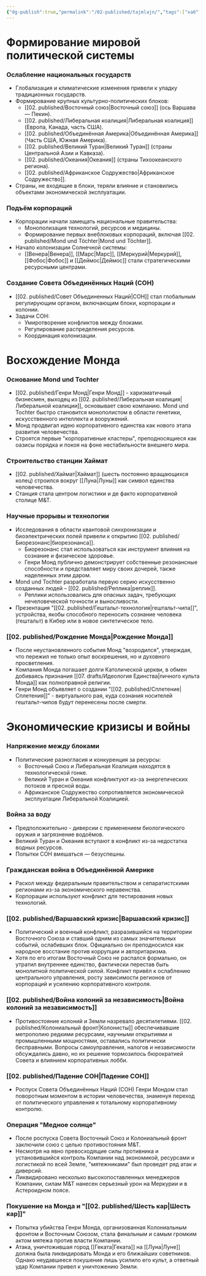 ```yaml
---
{"dg-publish":true,"permalink":"/02-published/tajmlajn/","tags":["хаб"]}
---
```


# Формирование мировой политической системы

### Ослабление национальных государств
- Глобализация и климатические изменения привели к упадку традиционных государств.
- Формирование крупных культурно-политических блоков:
	- [[02. published/Восточный союз\|Восточный союз]] (ось Варшава — Пекин).
	- [[02. published/Либеральная коалиция\|Либеральная коалиция]] (Европа, Канада, часть США).
	- [[02. published/Объединённая Америка\|Объединённая Америка]] (Часть США, Южная Америка).
	- [[02. published/Великий Туран\|Великий Туран]] (страны Центральной Азии и Кавказа).
	- [[02. published/Океания\|Океания]] (страны Тихоокеанского региона).
	- [[02. published/Африканское Содружество\|Африканское Содружество]].
- Страны, не входящие в блоки, теряли влияние и становились объектами экономической эксплуатации.

### Подъём корпораций
- Корпорации начали замещать национальные правительства:
	- Монополизация технологий, ресурсов и медицины.
	- Формирование первых внеблоковых корпораций, включая [[02. published/Mond und Töchter\|Mond und Töchter]].
- Начало колонизации Солнечной системы:
  - [[Венера\|Венера]], [[Марс\|Марс]], [[Меркурий\|Меркурий]], [[Фобос\|Фобос]] и [[Деймос\|Деймос]] стали стратегическими ресурсными центрами.

### Создание Совета Объединённых Наций (СОН)
- [[02. published/Совет Объединенных Наций\|СОН]] стал глобальным регулирующим органом, включающим блоки, корпорации и колонии.
- Задачи СОН:
	- Умиротворение конфликтов между блоками.
	- Регулирование распределения ресурсов.
	- Координация колонизации.

# Восхождение Монда
### Основание Mond und Tochter
- [[02. published/Генри Монд\|Генри Монд]] - харизматичный бизнесмен, выходец из [[02. published/Либеральная коалиция\|Либеральной коалиции]], основывает свою компанию. Mond und Tochter быстро становится монополистом в области генетики, искусственного интеллекта и вооружений.
- Монд продвигал идею корпоративного единства как нового этапа развития человечества.
- Строятся первые "корпоративные кластеры", преподносящиеся как оазисы порядка и покоя на фоне нестабильности внешнего мира. 

### Строительство станции Хаймат
- [[02. published/Хаймат\|Хаймат]] (шесть постоянно вращающихся колец) строился вокруг [[Луна\|Луны]] как символ единства человечества.
- Станция стала центром логистики и де факто корпоративной столице M&T.

### Научные прорывы и технологии 
-  Исследования в области квантовой синхронизации и биоэлектрических полей привели к открытию [[02. published/Биорезонанс\|биорезонанса]]. 
	- Биорезонанс стал использоваться как инструмент влияния на сознание и физическое здоровье. 
	- Генри Монд публично демонстрирует собственные резонансные способности и представляет миру своих дочерей, также наделенных этим даром. 
- Mond und Tochter разработала первую серию искусственно созданных людей – [[02. published/Реплика\|реплик]]. 
	- Реплики использовались для опасных задач, требующих нечеловеческой точности и выносливости. 
- Презентация "[[02. published/Гештальт-технология\|гештальт-чипа]]", устройства, якобы способного переносить сознание человека (гештальт) в Кибер или в новое синтетическое тело.

### [[02. published/Рождение Монда\|Рождение Монда]]
- После неустановленного события Монд "возродился", утверждая, что пережил не только опыт воскрешения, но и духовного просветления.
- Компания Монда погашает долги Католической церкви, в обмен добиваясь признания [[07. drafts/Идеология Единства\|личного культа Монда]] как полноправной религии. 
- Генри Монд объявляет о создании "[[02. published/Сплетение\|Сплетения]]" - виртуального рая, куда сознания носителей гештальт-чипов будут перенесены после смерти.
# Экономические кризисы и войны
### Напряжение между блоками
- Политические разногласия и конкуренция за ресурсы:
	- Восточный Союз и Либеральная Коалиция находятся в технологической гонке.
	- Великий Туран и Океания конфликтуют из-за энергетических потоков и пресной воды.
	- Африканское Содружество сопротивляется экономической эксплуатации Либеральной Коалицией.
### Война за воду
- Предположительно - диверсии с применением биологического оружия и загрязнение водоёмов.
- Великий Туран и Океания вступают в конфликт из-за недостатка водных ресурсов.
- Попытки СОН вмешаться — безуспешны.
### Гражданская война в Объединённой Америке
- Раскол между федеральным правительством и сепаратистскими регионами из-за экономического неравенства.
- Корпорации используют конфликт для тестирования новых технологий.
### [[02. published/Варшавский кризис\|Варшавский кризис]]
- Политический и военный конфликт, разразившийся на территории Восточного Союза и ставший одним из самых значительных событий, ослабивших блок. Официально он преподносился как народное восстание против коррупции и авторитаризма.
- Хотя по его итогам Восточный Союз не распался формально, он утратил внутреннее единство, фактически перестав быть монолитной политической силой. Конфликт привёл к ослаблению центрального управления, росту зависимости регионов от корпораций и усилению корпоративного контроля.

### [[02. published/Война колоний за независимость\|Война колоний за независимость]] 
- Противостояние колоний и Земли назревало десятилетиями. [[02. published/Колониальный фронт\|Колонисты]] обеспечивавшие метрополию редкими ресурсами, научными открытиями и промышленными мощностями, оставались политически бесправными. Вопросы самоуправления, налогов и независимости обсуждались давно, но их решение тормозилось бюрократией Совета и влиянием корпоративных лобби.

### [[02. published/Падение СОН\|Падение СОН]]
- Роспуск Совета Объединённых Наций (СОН) Генри Мондом стал поворотным моментом в истории человечества, знаменуя переход от политического управления к тотальному корпоративному контролю.
### Операция "Медное солнце"
- После роспуска Совета Восточный Союз и Колониальный фронт заключили союз с целью противостояния M&T. 
- Несмотря на явно превосходящие силы противника и установившийся контроль Компании над экономикой, ресурсами и логистикой по всей Земле, "мятежниками" был проведет ряд атак и диверсий.
- Ликвидировано несколько высокопоставленных менеджеров Компании, силам M&T нанесен серьезный урон на Меркурии и в Астероидном поясе. 
### Покушение на Монда и "[[02. published/Шесть кар\|Шесть кар]]"
- Попытка убийства Генри Монда, организованная Колониальным фронтом и Восточным Союзом, стала финальным и самым громким актом мятежа против власти Компании. 
- Атака, уничтожившая город [[Геката\|Геката]] на [[Луна\|Луне]] должна была ликвидировать Монда и его ближайших советников. Однако неудавшееся покушение лишь усилило его культ, а ответный удар Компании привел к уничтожению Земли.
